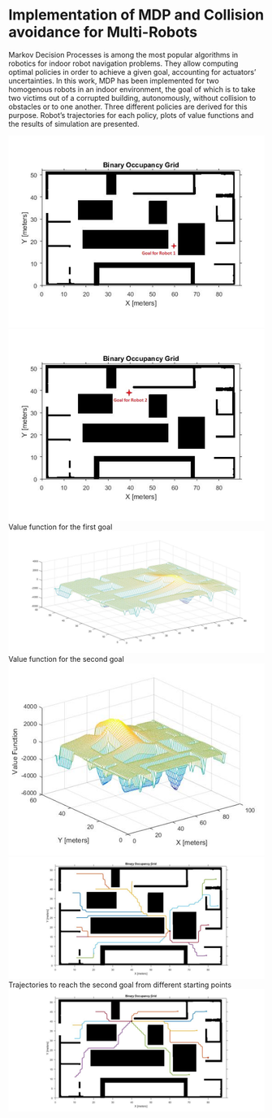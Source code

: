 # Implementation of MDP and Collision avoidance for Multi-Robots

Markov Decision Processes is among the most
popular algorithms in robotics for indoor robot navigation
problems. They allow computing optimal policies in order to
achieve a given goal, accounting for actuators’ uncertainties. In
this work, MDP has been implemented for two homogenous
robots in an indoor environment, the goal of which is to take two
victims out of a corrupted building, autonomously, without
collision to obstacles or to one another. Three different policies
are derived for this purpose. Robot’s trajectories for each policy,
plots of value functions and the results of simulation are
presented.

![GitHub Logo](/Images/Goal1.jpg)
![GitHub Logo](/Images/Goal2.jpg)
Value function for the first goal
![GitHub Logo](/Images/ValueFGoal1.jpg)
Value function for the second goal
![GitHub Logo](/Images/ValueFGoal2.jpg)
![GitHub Logo](/Images/traj1.jpg)
Trajectories to reach the second goal from different starting points
![GitHub Logo](/Images/traj2.jpg)


